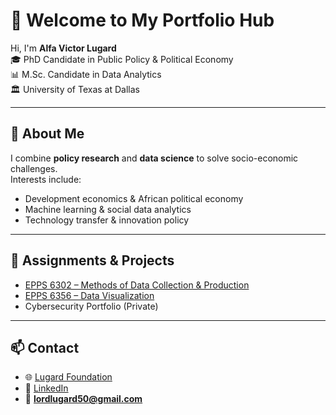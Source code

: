 # 👋 Welcome to My Portfolio Hub  

Hi, I'm **Alfa Victor Lugard**  
🎓 PhD Candidate in Public Policy & Political Economy  
📊 M.Sc. Candidate in Data Analytics  
🏛️ University of Texas at Dallas  

---

## 🔹 About Me
I combine **policy research** and **data science** to solve socio-economic challenges.  
Interests include:  
- Development economics & African political economy  
- Machine learning & social data analytics  
- Technology transfer & innovation policy  

---

## 🔹 Assignments & Projects
- [EPPS 6302 – Methods of Data Collection & Production](https://github.com/Lordlugard50/EPPS-6302.001-Methods-of-Data-Collection-and-Production)  
- [EPPS 6356 – Data Visualization](https://github.com/Lordlugard50/EPPS-6356-Data-Visualization-)  
- Cybersecurity Portfolio (Private)  

---

## 📫 Contact
- 🌐 [Lugard Foundation](https://lugardfoundation.org/)  
- 💼 [LinkedIn](https://linkedin.com/)  
- 📧 **lordlugard50@gmail.com**  
